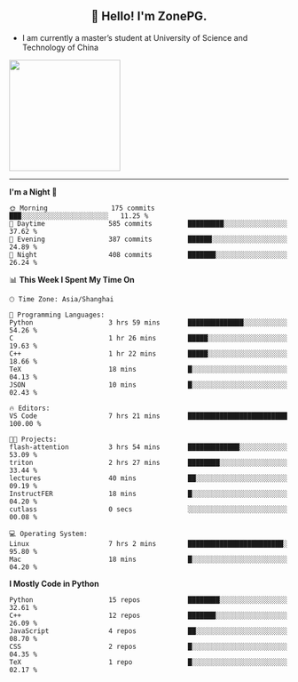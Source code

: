 <h2 align="center">👋 Hello! I'm ZonePG.</h2>

- I am currently a master’s student at University of Science and Technology of China

<img height=200 align="center" src="https://github-readme-stats.vercel.app/api?username=zonepg" />

-------

<!--START_SECTION:waka-->
**I'm a Night 🦉** 

```text
🌞 Morning                175 commits         ███░░░░░░░░░░░░░░░░░░░░░░   11.25 % 
🌆 Daytime                585 commits         █████████░░░░░░░░░░░░░░░░   37.62 % 
🌃 Evening                387 commits         ██████░░░░░░░░░░░░░░░░░░░   24.89 % 
🌙 Night                  408 commits         ███████░░░░░░░░░░░░░░░░░░   26.24 % 
```


📊 **This Week I Spent My Time On** 

```text
🕑︎ Time Zone: Asia/Shanghai

💬 Programming Languages: 
Python                   3 hrs 59 mins       ██████████████░░░░░░░░░░░   54.26 % 
C                        1 hr 26 mins        █████░░░░░░░░░░░░░░░░░░░░   19.63 % 
C++                      1 hr 22 mins        █████░░░░░░░░░░░░░░░░░░░░   18.66 % 
TeX                      18 mins             █░░░░░░░░░░░░░░░░░░░░░░░░   04.13 % 
JSON                     10 mins             █░░░░░░░░░░░░░░░░░░░░░░░░   02.43 % 

🔥 Editors: 
VS Code                  7 hrs 21 mins       █████████████████████████   100.00 % 

🐱‍💻 Projects: 
flash-attention          3 hrs 54 mins       █████████████░░░░░░░░░░░░   53.09 % 
triton                   2 hrs 27 mins       ████████░░░░░░░░░░░░░░░░░   33.44 % 
lectures                 40 mins             ██░░░░░░░░░░░░░░░░░░░░░░░   09.19 % 
InstructFER              18 mins             █░░░░░░░░░░░░░░░░░░░░░░░░   04.20 % 
cutlass                  0 secs              ░░░░░░░░░░░░░░░░░░░░░░░░░   00.08 % 

💻 Operating System: 
Linux                    7 hrs 2 mins        ████████████████████████░   95.80 % 
Mac                      18 mins             █░░░░░░░░░░░░░░░░░░░░░░░░   04.20 % 
```

**I Mostly Code in Python** 

```text
Python                   15 repos            ████████░░░░░░░░░░░░░░░░░   32.61 % 
C++                      12 repos            ███████░░░░░░░░░░░░░░░░░░   26.09 % 
JavaScript               4 repos             ██░░░░░░░░░░░░░░░░░░░░░░░   08.70 % 
CSS                      2 repos             █░░░░░░░░░░░░░░░░░░░░░░░░   04.35 % 
TeX                      1 repo              █░░░░░░░░░░░░░░░░░░░░░░░░   02.17 % 
```




<!--END_SECTION:waka-->
